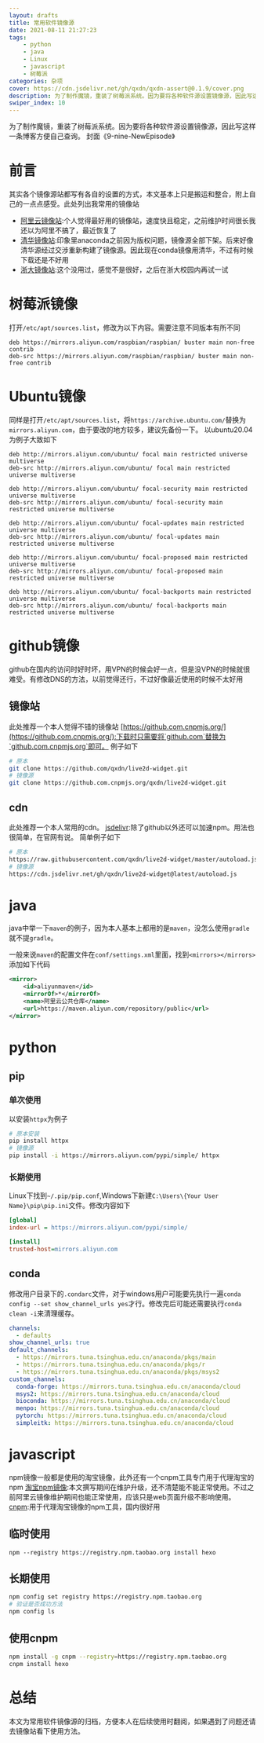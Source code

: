 ```yaml
---
layout: drafts
title: 常用软件镜像源
date: 2021-08-11 21:27:23
tags:
    - python
    - java
    - Linux
    - javascript
    - 树莓派
categories: 杂项
cover: https://cdn.jsdelivr.net/gh/qxdn/qxdn-assert@0.1.9/cover.png
description: 为了制作魔镜，重装了树莓派系统。因为要将各种软件源设置镜像源，因此写这样一条博客方便自己查询
swiper_index: 10
---
```


为了制作魔镜，重装了树莓派系统。因为要将各种软件源设置镜像源，因此写这样一条博客方便自己查询。
封面《9-nine-NewEpisode》
<!--more-->

# 前言
其实各个镜像源站都写有各自的设置的方式，本文基本上只是搬运和整合，附上自己的一点点感受。此处列出我常用的镜像站
- [阿里云镜像站](https://developer.aliyun.com/mirror/):个人觉得最好用的镜像站，速度快且稳定，之前维护时间很长我还以为阿里不搞了，最近恢复了
- [清华镜像站](https://mirrors.tuna.tsinghua.edu.cn/):印象里anaconda之前因为版权问题，镜像源全部下架。后来好像清华源经过交涉重新构建了镜像源。因此现在conda镜像用清华，不过有时候下载还是不好用
- [浙大镜像站](http://mirrors.zju.edu.cn/):这个没用过，感觉不是很好，之后在浙大校园内再试一试

# 树莓派镜像
打开`/etc/apt/sources.list`，修改为以下内容。需要注意不同版本有所不同
```
deb https://mirrors.aliyun.com/raspbian/raspbian/ buster main non-free contrib
deb-src https://mirrors.aliyun.com/raspbian/raspbian/ buster main non-free contrib
```

# Ubuntu镜像
同样是打开`/etc/apt/sources.list`，将`https://archive.ubuntu.com/`替换为`mirrors.aliyun.com`，由于要改的地方较多，建议先备份一下。
以ubuntu20.04为例子大致如下
```
deb http://mirrors.aliyun.com/ubuntu/ focal main restricted universe multiverse
deb-src http://mirrors.aliyun.com/ubuntu/ focal main restricted universe multiverse

deb http://mirrors.aliyun.com/ubuntu/ focal-security main restricted universe multiverse
deb-src http://mirrors.aliyun.com/ubuntu/ focal-security main restricted universe multiverse

deb http://mirrors.aliyun.com/ubuntu/ focal-updates main restricted universe multiverse
deb-src http://mirrors.aliyun.com/ubuntu/ focal-updates main restricted universe multiverse

deb http://mirrors.aliyun.com/ubuntu/ focal-proposed main restricted universe multiverse
deb-src http://mirrors.aliyun.com/ubuntu/ focal-proposed main restricted universe multiverse

deb http://mirrors.aliyun.com/ubuntu/ focal-backports main restricted universe multiverse
deb-src http://mirrors.aliyun.com/ubuntu/ focal-backports main restricted universe multiverse
```

# github镜像
github在国内的访问时好时坏，用VPN的时候会好一点，但是没VPN的时候就很难受。有修改DNS的方法，以前觉得还行，不过好像最近使用的时候不太好用

## 镜像站
此处推荐一个本人觉得不错的镜像站
[https://github.com.cnpmjs.org/](https://github.com.cnpmjs.org/):下载时只需要将`github.com`替换为`github.com.cnpmjs.org`即可。
例子如下
```bash
# 原本
git clone https://github.com/qxdn/live2d-widget.git
# 镜像源
git clone https://github.com.cnpmjs.org/qxdn/live2d-widget.git
```
## cdn
此处推荐一个本人常用的cdn。
[jsdelivr](https://www.jsdelivr.com/):除了github以外还可以加速npm。用法也很简单，在官网有说。
简单例子如下
```bash
# 原本
https://raw.githubusercontent.com/qxdn/live2d-widget/master/autoload.js
# 镜像源
https://cdn.jsdelivr.net/gh/qxdn/live2d-widget@latest/autoload.js
```

# java
java中举一下`maven`的例子，因为本人基本上都用的是`maven`，没怎么使用`gradle`就不提`gradle`。

一般来说`maven`的配置文件在`conf/settings.xml`里面，找到`<mirrors></mirrors>`添加如下代码
```xml
<mirror>
    <id>aliyunmaven</id>
    <mirrorOf>*</mirrorOf>
    <name>阿里云公共仓库</name>
    <url>https://maven.aliyun.com/repository/public</url>
</mirror>
```

# python

## pip
### 单次使用
以安装`httpx`为例子
```bash
# 原本安装
pip install httpx
# 镜像源
pip install -i https://mirrors.aliyun.com/pypi/simple/ httpx
```
### 长期使用
Linux下找到`~/.pip/pip.conf`,Windows下新建`C:\Users\{Your User Name}\pip\pip.ini`文件。修改内容如下
```ini
[global]
index-url = https://mirrors.aliyun.com/pypi/simple/

[install]
trusted-host=mirrors.aliyun.com
```

## conda
修改用户目录下的`.condarc`文件，对于windows用户可能要先执行一遍`conda config --set show_channel_urls yes`才行。修改完后可能还需要执行`conda clean -i`来清理缓存。
```yaml
channels:
  - defaults
show_channel_urls: true
default_channels:
  - https://mirrors.tuna.tsinghua.edu.cn/anaconda/pkgs/main
  - https://mirrors.tuna.tsinghua.edu.cn/anaconda/pkgs/r
  - https://mirrors.tuna.tsinghua.edu.cn/anaconda/pkgs/msys2
custom_channels:
  conda-forge: https://mirrors.tuna.tsinghua.edu.cn/anaconda/cloud
  msys2: https://mirrors.tuna.tsinghua.edu.cn/anaconda/cloud
  bioconda: https://mirrors.tuna.tsinghua.edu.cn/anaconda/cloud
  menpo: https://mirrors.tuna.tsinghua.edu.cn/anaconda/cloud
  pytorch: https://mirrors.tuna.tsinghua.edu.cn/anaconda/cloud
  simpleitk: https://mirrors.tuna.tsinghua.edu.cn/anaconda/cloud
```

# javascript
npm镜像一般都是使用的淘宝镜像，此外还有一个cnpm工具专门用于代理淘宝的npm
[淘宝npm镜像](http://npm.taobao.org/):本文撰写期间在维护升级，还不清楚能不能正常使用。不过之前阿里云镜像维护期间也能正常使用，应该只是web页面升级不影响使用。
[cnpm](https://cnpmjs.org/):用于代理淘宝镜像的npm工具，国内很好用
## 临时使用
```
npm --registry https://registry.npm.taobao.org install hexo
```
## 长期使用
```bash
npm config set registry https://registry.npm.taobao.org
# 验证是否成功方法
npm config ls
```

## 使用cnpm
```bash
npm install -g cnpm --registry=https://registry.npm.taobao.org
cnpm install hexo
```

# 总结
本文为常用软件镜像源的归档，方便本人在后续使用时翻阅，如果遇到了问题还请去镜像站看下使用方法。



